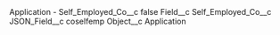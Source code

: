 <?xml version="1.0" encoding="UTF-8"?>
<CustomMetadata xmlns="http://soap.sforce.com/2006/04/metadata" xmlns:xsi="http://www.w3.org/2001/XMLSchema-instance" xmlns:xsd="http://www.w3.org/2001/XMLSchema">
    <label>Application - Self_Employed_Co__c</label>
    <protected>false</protected>
    <values>
        <field>Field__c</field>
        <value xsi:type="xsd:string">Self_Employed_Co__c</value>
    </values>
    <values>
        <field>JSON_Field__c</field>
        <value xsi:type="xsd:string">coselfemp</value>
    </values>
    <values>
        <field>Object__c</field>
        <value xsi:type="xsd:string">Application</value>
    </values>
</CustomMetadata>
